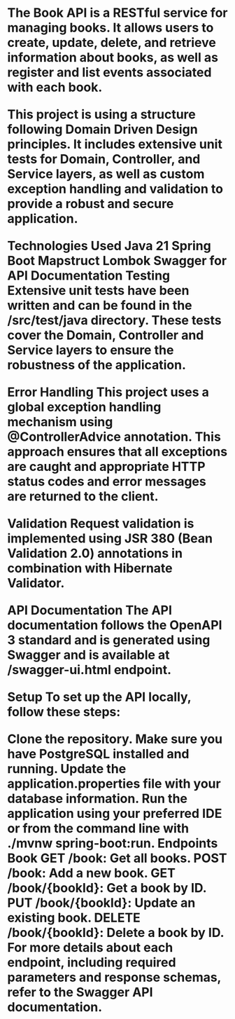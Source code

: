 <h1
  Book API
  >


The Book API is a RESTful service for managing books. It allows users to create, update, delete, and retrieve information about books, as well as register and list events associated with each book.

This project is using a structure following Domain Driven Design principles. It includes extensive unit tests for Domain, Controller, and Service layers, as well as custom exception handling and validation to provide a robust and secure application.

Technologies Used
Java 21
Spring Boot
Mapstruct
Lombok
Swagger for API Documentation
Testing
Extensive unit tests have been written and can be found in the /src/test/java directory. These tests cover the Domain, Controller and Service layers to ensure the robustness of the application.

Error Handling
This project uses a global exception handling mechanism using @ControllerAdvice annotation. This approach ensures that all exceptions are caught and appropriate HTTP status codes and error messages are returned to the client.

Validation
Request validation is implemented using JSR 380 (Bean Validation 2.0) annotations in combination with Hibernate Validator.

API Documentation
The API documentation follows the OpenAPI 3 standard and is generated using Swagger and is available at /swagger-ui.html endpoint.

Setup
To set up the API locally, follow these steps:

Clone the repository.
Make sure you have PostgreSQL installed and running.
Update the application.properties file with your database information.
Run the application using your preferred IDE or from the command line with ./mvnw spring-boot:run.
Endpoints
Book
GET /book: Get all books.
POST /book: Add a new book.
GET /book/{bookId}: Get a book by ID.
PUT /book/{bookId}: Update an existing book.
DELETE /book/{bookId}: Delete a book by ID.
For more details about each endpoint, including required parameters and response schemas, refer to the Swagger API documentation.
